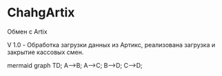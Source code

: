 # ChahgArtix
 Обмен с Artix

V 1.0  - Обработка загрузки данных из Артикс, реализована загрузка и закрытие кассовых смен.

mermaid
  graph TD;
      A-->B;
      A-->C;
      B-->D;
      C-->D;
